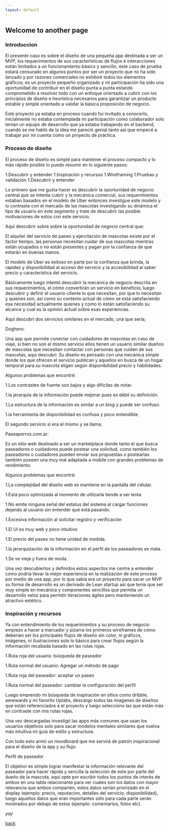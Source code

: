 ```yaml
---
layout: default
---
```


## Welcome to another page

### Introduccion

El presente caso es sobre el diseño de una pequeña app destinada a ser un MVP, los requerimientos de sus características de flujos e interacciones están limitados a un funcionamiento básico y sencillo, este caso de prueba estará censurado en algunos puntos por ser un proyecto que no ha sido lanzado y por razones comerciales no exhibiré todos los elementos gráficos; es un proyecto pequeño organizado y mi participación ha sido una oportunidad de contribuir en el diseño punta a punta estando comprometido a resolver todo con un enfoque orientado a cubrir con los principios de diseño e heurística necesarios para garantizar un producto estable y simple orientado a validar la básica proposición de negocio.

Este proyecto ya estaba en proceso cuando fui invitado a conocerlo, inicialmente no estaba contemplada mi participación como colaborador solo tenían un equipo de desarrollo que ya estaba trabajando en el backend, cuando se me habló de la idea me pareció genial tanto así que empecé a trabajar por mi cuenta como un proyecto de práctica. 


### Proceso de diseño

El proceso de diseño es simple para mantener el proceso compacto y lo más rápido posible lo puedo resumir en lo siguiente pasos:

 
1.Descubrir y entender
1.Inspiración y recursos
1.Wireframing 
1.Pruebas y validación
1.Descubrir y entender


Lo primero que me gusta hacer es descubrir la oportunidad de negocio central que se intenta cubrir y la mecánica comercial, sus requerimientos estaban basados en el modelo de Uber entonces investigue este modelo y lo contraste con el mercado de las mascotas investigando su dinámica el tipo de usuario en este segmento y trate de descubrir las posible motivaciones de estos con este servicio.

Aqui descubrir sobre sobre la oportunidad de negocio central que:

El alquiler del servicio de paseo y ejercitación de mascotas existe por el factor tiempo, las personas necesitan cuidar de sus mascotas mientras están ocupados o no están presentes y pagan por la confianza de que estarán en buenas manos.

El modelo de Uber es exitoso en parte por la confianza que brinda, la rapidez y disponibilidad al acceso del servicio y la accesibilidad al saber precio y característica del servicio.

Básicamente luego intentó descubrir la mecánica de negocio descrita en sus requerimientos, el cómo convertirán un servicio en beneficio; luego descubrir y definir el usuario-cliente lo que necesitan, por que lo necesitan y quienes son, así como su contexto actual de cómo se está satisfaciendo esa necesidad actualmente quienes y como lo están satisfaciendo su alcance y cual es la opinión actual sobre esas experiencias.

Aquí descubrí dos servicios similares en el mercado, una que sería; 

Doghero:

Una app que permite conectar con cuidadores de mascotas en caso de viaje, si bien no son el mismo servicio ellos tienen un usuario similar dueños de mascotas que necesitan contactar con personas que cuiden de sus mascotas, aqui descubri: Su diseño es pensado con una mecánica simple donde los que ofrecen el servicio publican y aquellos en busca de un hogar temporal para su mascota eligen según disponibilidad precio y habilidades.

Algunos problemas que encontré:
 
1.Los contrastes de fuente son bajos y algo difíciles de notar.

1.la jerarquía de la información puede mejorar pues es débil su definición.

1.La estructura de la información es similar a un blog y puede ser confuso.

1.la herramienta de disponibilidad es confusa y poco entendible.


El segundo servicio si era el mismo y se llama; 

Paseaperros.com.ar:

Es un sitio web destinado a ser un marketplace donde tanto el que busca paseadores o cuidadores puede postear una solicitud, como también los paseadores o cuidadores pueden enviar sus propuestas o postearlas también poseen una muy mal adaptada a mobile con grandes problemas de rendimiento.

Algunos problemas que encontré:

 
1.La complejidad del diseño web se mantiene en la pantalla del celular.

1.Está poco optimizada al momento de utilizarla tiende a ser lenta 

1.No emite ninguna señal del estatus del sistema al cargar funciones dejando al usuario sin entender qué está pasando.

1.Excesiva información al solicitar registro y verificación

1.El UI es muy web y poco intuitivo

1.El precio del paseo no tiene unidad de medida.

1.la jerarquización de la información en el perfil de los paseadores es mala.

1.Se ve vieja y fuera de moda.


Una vez descubiertos y definidos estos aspectos me centre a entender cómo podría llevar la mejor experiencia en la realización de este proceso por medio de una app, por lo que sabía era un proyecto para sacar un MVP su forma de desarrollo es un derivado de Lean startup asi que tenia que ser muy simple en mecánica y componentes sencillos que permita un desarrollo veloz para permitir iteraciones ágiles pero manteniendo un atractivo estético. 


### Inspiración y recursos

Ya con entendimiento de los requerimientos y su proceso de negocio empiezo a hacer a marcador y pizarra los primeros wireframes de cómo deberían ser los principales flujos de diseño sin color, ni gráficos, imágenes, ni ilustraciones solo lo básico para crear flujos según la información recabada basado en las rutas rojas. 

1.Ruta roja del usuario: búsqueda de paseador

1.Ruta normal del usuario: Agregar un método de pago

1.Ruta roja del paseador: aceptar un paseo

1.Ruta normal del paseador: cambiar la configuración del perfil

 
Luego emprendo mi búsqueda de inspiración en sitios como dribble, awwwards y mi favorito Uplabs, descargo todos las imagenes de diseños que están referenciados a el proyecto y luego selecciono las que están más en contraste con mis rutas rojas.

Una vez descargadas investigó las apps más comunes que usan los usuarios objetivos solo para sacar modelos mentales similares que vuelva más intuitiva mi guia de estilo y estructura.

Con todo esto armó un moodboard que me servirá de patrón inspiracional para el diseño de la app y su flujo.


Perfil de paseador

El objetivo es simple lograr manifestar la información relevante del paseador para hacer rápida y sencilla la selección de este por parte del dueño de la mascota, aqui opte por escribir todos los puntos de interés de ambos en una tabla relacionante para ver cuales son los datos con mayor relevancia que ambos comparten, estos datos serían priorizado en el display (ejemplo: precio, reputacion, detalles del servicio, disponibilidad), luego aquellos datos que eran importantes sólo para cada parte serán mostrados por debajo de estos (ejemplo: comentarios, fotos etc).



_yay_

[back](./)

